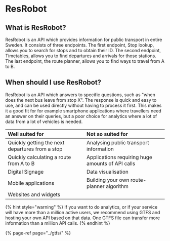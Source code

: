 # ResRobot

## What is ResRobot?

ResRobot is an API which provides information for public transport in entire Sweden. It consists of three endpoints. The
first endpoint, Stop lookup, allows you to search for stops and to obtain their ID. The second endpoint, Timetables,
allows you to find departures and arrivals for those stations. The last endpoint, the route planner, allows you to find
ways to travel from A to B.

## When should I use ResRobot?

ResRobot is an API which answers to specific questions, such as "when does the next bus leave from stop X". The response
is quick and easy to use, and can be used directly without having to process it first. This makes it a good fit for for
example smartphone applications where travellers need an answer on their queries, but a poor choice for analytics where
a lot of data from a lot of vehicles is needed.

| Well suited for | Not so suited for |
| :--- | :--- |
| Quickly getting the next departures from a stop | Analysing public transport information |
| Quickly calculating a route from A to B | Applications requiring huge amounts of API calls |
| Digital Signage | Data visualisation |
| Mobile applications | Building your own route-planner algorithm |
| Websites and widgets |  |

{% hint style="warning" %} If you want to do analytics, or if your service will have more than a million active users,
we recommend using GTFS and hosting your own API based on that data. One GTFS file can transfer more information than a
million API calls. {% endhint %}

{% page-ref page="../gtfs/" %}





